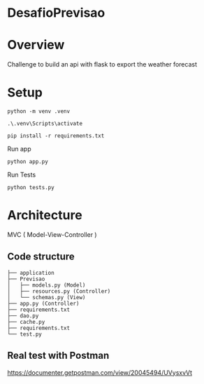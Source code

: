 # DesafioPrevisao

# Overview

Challenge to build an api with flask to export the weather forecast

# Setup

```
python -m venv .venv
```

```
.\.venv\Scripts\activate
```

```
pip install -r requirements.txt
```

Run app
```
python app.py
```

Run Tests
```
python tests.py
```

# Architecture

MVC ( Model-View-Controller )

<h2>Code structure</h2>

```
├── application
├── Previsao
│   ├── models.py (Model)
│   ├── resources.py (Controller)
│   └── schemas.py (View)
├── app.py (Controller)
├── requirements.txt
├── dao.py
├── cache.py
├── requirements.txt
└── test.py
```

<h2> Real test with Postman </h2>

https://documenter.getpostman.com/view/20045494/UVysxvVt
